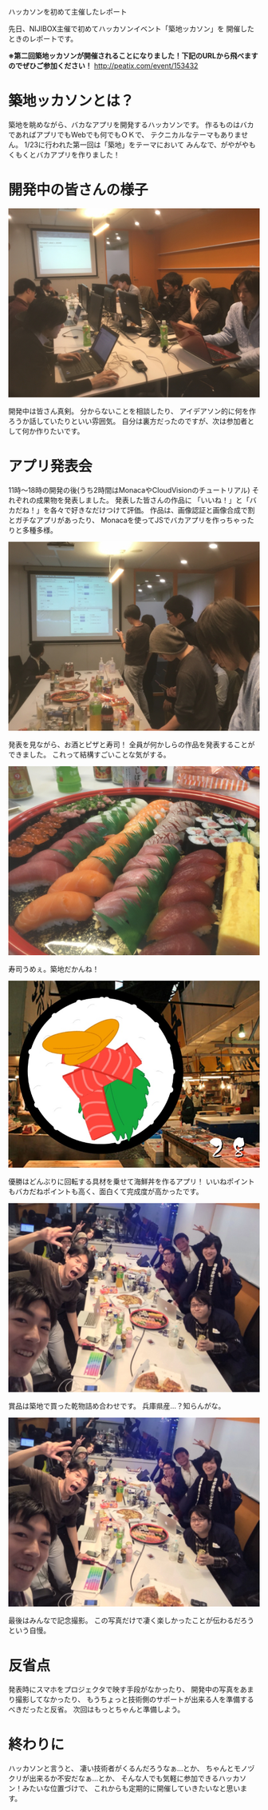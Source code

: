 ハッカソンを初めて主催したレポート

先日、NIJIBOX主催で初めてハッカソンイベント「築地ッカソン」を
開催したときのレポートです。

**※第二回築地ッカソンが開催されることになりました！下記のURLから飛べますのでぜひご参加ください！**
http://peatix.com/event/153432

# 築地ッカソンとは？

築地を眺めながら、バカなアプリを開発するハッカソンです。
作るものはバカであればアプリでもWebでも何でもＯＫで、
テクニカルなテーマもありません。
1/23に行われた第一回は「築地」をテーマにおいて
みんなで、がやがやもくもくとバカアプリを作りました！

# 開発中の皆さんの様子

![](blogs/20160202-running-the-first-hackathon/01.jpg)

開発中は皆さん真剣。
分からないことを相談したり、
アイデアソン的に何を作ろうか話していたりといい雰囲気。
自分は裏方だったのですが、次は参加者として何か作りたいです。

# アプリ発表会

11時～18時の開発の後(うち2時間はMonacaやCloudVisionのチュートリアル)
それぞれの成果物を発表しました。
発表した皆さんの作品に
「いいね！」と「バカだね！」を各々で好きなだけつけて評価。
作品は、画像認証と画像合成で割とガチなアプリがあったり、
Monacaを使ってJSでバカアプリを作っちゃったりと多種多様。

![](blogs/20160202-running-the-first-hackathon/02_1.jpg)

発表を見ながら、お酒とピザと寿司！
全員が何かしらの作品を発表することができました。
これって結構すごいことな気がする。

![](blogs/20160202-running-the-first-hackathon/02_2.jpg)

寿司うめぇ。築地だかんね！

![](blogs/20160202-running-the-first-hackathon/02_3.jpg)

優勝はどんぶりに回転する具材を乗せて海鮮丼を作るアプリ！
いいねポイントもバカだねポイントも高く、面白くて完成度が高かったです。

![](blogs/20160202-running-the-first-hackathon/03.jpg)

賞品は築地で買った乾物詰め合わせです。
兵庫県産…？知らんがな。

![](blogs/20160202-running-the-first-hackathon/04.jpg)

最後はみんなで記念撮影。
この写真だけで凄く楽しかったことが伝わるだろうという自慢。

# 反省点

発表時にスマホをプロジェクタで映す手段がなかったり、
開発中の写真をあまり撮影してなかったり、
もうちょっと技術側のサポートが出来る人を準備するべきだったと反省。
次回はもっとちゃんと準備しよう。

# 終わりに

ハッカソンと言うと、
凄い技術者がくるんだろうなぁ…とか、
ちゃんとモノヅクリが出来るか不安だなぁ…とか、
そんな人でも気軽に参加できるハッカソン！みたいな位置づけで、
これからも定期的に開催していきたいなと思います。
